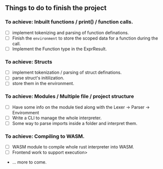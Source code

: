 ## Things to do to finish the project

### To achieve: Inbuilt functions / print() / function calls.

- [ ] implement tokenizing and parsing of function definations.
- [ ] Finish the `environment` to store the scoped data for a function during the call.
- [ ] Implement the Function type in the ExprResult.

### To achieve: Structs

- [ ] implement tokenization / parsing of struct definations.
- [ ] parse struct's initilization.
- [ ] store them in the environment.

### To achieve: Modules / Multiple file / project structure

- [ ] Have some info on the module tied along with the Lexer -> Parser -> Enviromment
- [ ] Write a CLI to manage the whole interpreter.
- [ ] Some way to parse imports inside a folder and interpret them.

### To achieve: Compiling to WASM.

- [ ] WASM module to compile whole rust interpreter into WASM.
- [ ] Frontend work to support execution>
- ... more to come.
